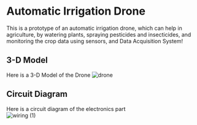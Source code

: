 # Automatic Irrigation Drone
This is a prototype of an automatic irrigation drone, which can help in agriculture, by watering plants, spraying pesticides and insecticides, and monitoring the crop data using sensors, and Data Acquisition System!

## 3-D Model

Here is a 3-D Model of the Drone
![drone ](https://user-images.githubusercontent.com/79168262/218282148-4afc11a3-b6a3-4b5d-b4fc-b96aaa819a24.png)

## Circuit Diagram

Here is a circuit diagram of the electronics part\
![wiring (1)](https://user-images.githubusercontent.com/79168262/218282235-9e305117-717a-4293-860f-9cc2bfdb5c82.png)
